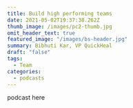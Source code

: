 ```yaml
---
title: Build high performing teams
date: 2021-05-02T19:37:38.262Z
thumb_image: /images/pc2-thumb.jpg
omit_header_text: true
featured_image: "/images/bs-header.jpg"
summary: Bibhuti Kar, VP QuickHeal
draft: "false"
tags:
  - Team
categories:
  - podcasts
---
```

podcast here
